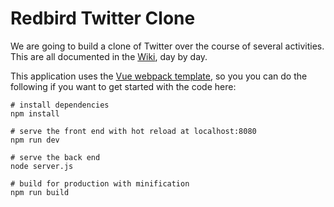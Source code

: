 # Redbird Twitter Clone

We are going to build a clone of Twitter over the course of several activities. This are all
documented in the [Wiki](https://github.com/BYU-CS260-Winter-2018/redbird), day by day.

This application uses the [Vue webpack template](http://vuejs-templates.github.io/webpack/), so you
you can do the following if you want to get started with the code here:

```
# install dependencies
npm install

# serve the front end with hot reload at localhost:8080
npm run dev

# serve the back end
node server.js

# build for production with minification
npm run build
```
